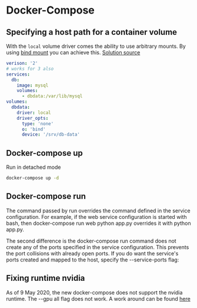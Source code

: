 # Docker-Compose
## Specifying a host path for a container volume
With the `local` volume driver comes the ability to use arbitrary mounts. By using [bind mount](https://docs.docker.com/storage/bind-mounts/) you can achieve this. [Solution source](https://stackoverflow.com/questions/36387032/how-to-set-a-path-on-host-for-a-named-volume-in-docker-compose-yml)
```yaml
verison: '2' 
# works for 3 also
services:
  db:
    image: mysql
    volumes:
      - dbdata:/var/lib/mysql
volumes:
  dbdata:
    driver: local
    driver_opts:
      type: 'none'
      o: 'bind'
      device: '/srv/db-data'
```

## Docker-compose up
Run in detached mode
```bash
docker-compose up -d 
```
## Docker-compose run
The command passed by run overrides the command defined in the service configuration.
For example, if the web service configuration is started with bash, then docker-compose run web python app.py overrides it with python app.py.

The second difference is the docker-compose run command does not create any of the ports specified in the service configuration.
This prevents the port collisions with already open ports. If you do want the service's ports created and mapped to the host, specify the --service-ports flag:

## Fixing runtime nvidia
As of 9 May 2020, the new docker-compose does not support the nvidia runtime. The --gpu all flag does not work.
A work around can be found [here](https://github.com/NVIDIA/nvidia-container-runtime#docker-engine-setup)

